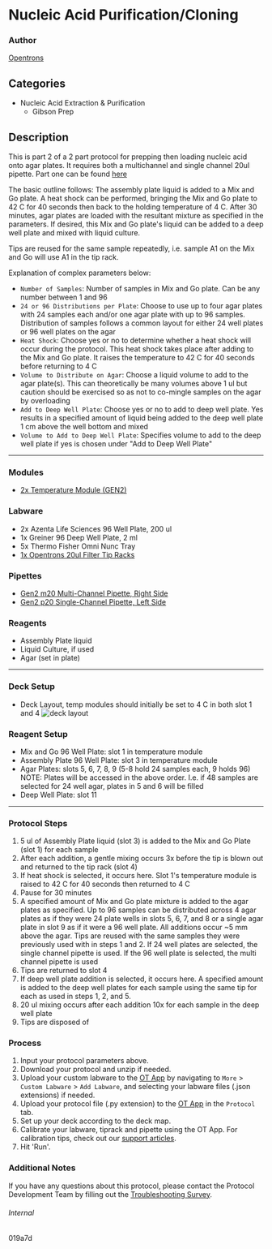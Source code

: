 # Nucleic Acid Purification/Cloning

### Author
[Opentrons](https://opentrons.com/)

## Categories
* Nucleic Acid Extraction & Purification
    * Gibson Prep

## Description
This is part 2 of a 2 part protocol for prepping then loading nucleic acid onto agar plates. It requires both a multichannel and single channel 20ul pipette.
Part one can be found [here](https://protocols.opentrons.com/protocol/019a7d)

The basic outline follows:
The assembly plate liquid is added to a Mix and Go plate. A heat shock can be performed, bringing the Mix and Go plate to 42 C for 40 seconds then back to the holding temperature of 4 C. After 30 minutes, agar plates are loaded with the resultant mixture as specified in the parameters. If desired, this Mix and Go plate's liquid can be added to a deep well plate and mixed with liquid culture.

Tips are reused for the same sample repeatedly, i.e. sample A1 on the Mix and Go will use A1 in the tip rack.


Explanation of complex parameters below:
* `Number of Samples`: Number of samples in Mix and Go plate. Can be any number between 1 and 96
* `24 or 96 Distributions per Plate`: Choose to use up to four agar plates with 24 samples each and/or one agar plate with up to 96 samples. Distribution of samples follows a common layout for either 24 well plates or 96 well plates on the agar
* `Heat Shock`: Choose yes or no to determine whether a heat shock will occur during the protocol. This heat shock takes place after adding to the Mix and Go plate. It raises the temperature to 42 C for 40 seconds before returning to 4 C
* `Volume to Distribute on Agar`: Choose a liquid volume to add to the agar plate(s). This can theoretically be many volumes above 1 ul but caution should be exercised so as not to co-mingle samples on the agar by overloading
* `Add to Deep Well Plate`: Choose yes or no to add to deep well plate. Yes results in a specified amount of liquid being added to the deep well plate 1 cm above the well bottom and mixed
* `Volume to Add to Deep Well Plate`: Specifies volume to add to the deep well plate if yes is chosen under "Add to Deep Well Plate"

---

### Modules
* [2x Temperature Module (GEN2)](https://shop.opentrons.com/collections/hardware-modules/products/tempdeck)

### Labware
* 2x Azenta Life Sciences 96 Well Plate, 200 ul
* 1x Greiner 96 Deep Well Plate, 2 ml
* 5x Thermo Fisher Omni Nunc Tray
* [1x Opentrons 20ul Filter Tip Racks](https://shop.opentrons.com/opentrons-20ul-filter-tips/)

### Pipettes
* [Gen2 m20 Multi-Channel Pipette, Right Side](https://shop.opentrons.com/8-channel-electronic-pipette/)
* [Gen2 p20 Single-Channel Pipette, Left Side](https://shop.opentrons.com/single-channel-electronic-pipette-p20/)

### Reagents
* Assembly Plate liquid
* Liquid Culture, if used
* Agar (set in plate)

---

### Deck Setup
* Deck Layout, temp modules should initially be set to 4 C in both slot 1 and 4
![deck layout](https://opentrons-protocol-library-website.s3.amazonaws.com/custom-README-images/019a7d_part_2/Screen+Shot+2022-04-05+at+3.40.32+PM.png)

### Reagent Setup
* Mix and Go 96 Well Plate: slot 1 in temperature module
* Assembly Plate 96 Well Plate: slot 3 in temperature module
* Agar Plates: slots 5, 6, 7, 8, 9 (5-8 hold 24 samples each, 9 holds 96)
  NOTE: Plates will be accessed in the above order. I.e. if 48 samples are selected for 24 well agar, plates in 5 and 6 will be filled
* Deep Well Plate: slot 11

---

### Protocol Steps
1. 5 ul of Assembly Plate liquid (slot 3) is added to the Mix and Go Plate (slot 1) for each sample
2. After each addition, a gentle mixing occurs 3x before the tip is blown out and returned to the tip rack (slot 4)
3. If heat shock is selected, it occurs here. Slot 1's temperature module is raised to 42 C for 40 seconds then returned to 4 C
4. Pause for 30 minutes
5. A specified amount of Mix and Go plate mixture is added to the agar plates as specified. Up to 96 samples can be distributed across 4 agar plates as if they were 24 plate wells in slots 5, 6, 7, and 8 or a single agar plate in slot 9 as if it were a 96 well plate. All additions occur ~5 mm above the agar. Tips are reused with the same samples they were previously used with in steps 1 and 2. If 24 well plates are selected, the single channel pipette is used. If the 96 well plate is selected, the multi channel pipette is used
6. Tips are returned to slot 4
7. If deep well plate addition is selected, it occurs here. A specified amount is added to the deep well plates for each sample using the same tip for each as used in steps 1, 2, and 5.
8. 20 ul mixing occurs after each addition 10x for each sample in the deep well plate
9. Tips are disposed of

### Process
1. Input your protocol parameters above.
2. Download your protocol and unzip if needed.
3. Upload your custom labware to the [OT App](https://opentrons.com/ot-app) by navigating to `More` > `Custom Labware` > `Add Labware`, and selecting your labware files (.json extensions) if needed.
4. Upload your protocol file (.py extension) to the [OT App](https://opentrons.com/ot-app) in the `Protocol` tab.
5. Set up your deck according to the deck map.
6. Calibrate your labware, tiprack and pipette using the OT App. For calibration tips, check out our [support articles](https://support.opentrons.com/en/collections/1559720-guide-for-getting-started-with-the-ot-2).
7. Hit 'Run'.

### Additional Notes
If you have any questions about this protocol, please contact the Protocol Development Team by filling out the [Troubleshooting Survey](https://protocol-troubleshooting.paperform.co/).

###### Internal
019a7d
